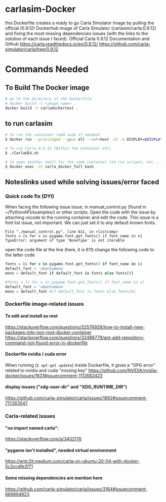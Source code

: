 # carlasim-Docker

this Dockerfile creates a ready to go Carla Simulator Image by pulling the official (0.9.12) Dockerhub image of Carla Simulator (carlasim/carla:0.9.12)
and fixing the most missing dependencies issues (with the links to the solution of each issue I faced).
Official Carla 0.9.12 Documentation and Github
https://carla.readthedocs.io/en/0.9.12/
https://github.com/carla-simulator/carla/tree/0.9.12


# Commands Needed 
## To Build The Docker image
```sh
# go to the directory of the Dockerfile
# docker build -t <image_name> .
docker build -t carladockertest .
```
## to run carlasim
```sh
# To run the container (add sudo if needed)
$ docker run --privileged --gpus all --net=host -it -e DISPLAY=$DISPLAY --name carla_docker_full carladockertest:latest

# To run Carla 0.9.12 (Within the Container ofc)
$ ./CarlaUE4.sh

# to open another shell for the same container (to run scripts, etc...)
$ docker exec -it carla_docker_full bash
```

## Noteslinks used while solving issues/error faced
### Quick code fix (DYI)
When facing the following issue issue, in manual_control.py (found in ~/PythonAPI/examples/) or other scripts. 
Open the code with the issue by attaching vscode to the running container and edit the code.
This issue is a font list issue, not important. We can just set it to any default known fonts.
```
File "./manual_control.py", line 611, in <listcomp> 
fonts = [x for x in pygame.font.get_fonts() if font_name in x] 
TypeError: argument of type 'NoneType' is not iterable 
```
open the code file at the line (here, it is 611)
change the following code to the latter code
```python
fonts = [x for x in pygame.font.get_fonts() if font_name in x] 
default_font = 'ubuntumono' 
mono = default_font if default_font in fonts else fonts[0] 
```
```python
#fonts = [x for x in pygame.font.get_fonts() if font_name in x] 
default_font = 'ubuntumono' 
mono = default_font #if default_font in fonts else fonts[0] 
```
### Dockerfile image-related issues
#### To edit and install as root
https://stackoverflow.com/questions/32576928/how-to-install-new-packages-into-non-root-docker-container 
https://stackoverflow.com/questions/32486779/apt-add-repository-command-not-found-error-in-dockerfile 

#### Dockerfile nvidia / cuda error
When running (```$ apt-get update```) inside Dockerfile, it gives a "GPG error" related to nvidia and cuda "missing key"
https://github.com/NVIDIA/nvidia-docker/issues/1631#issuecomment-1112682423

#### display issues ("xdg-user-dir" and "XDG_RUNTIME_DIR")
https://github.com/carla-simulator/carla/issues/1892#issuecomment-717263547 

### Carla-related issues
#### "no import named carla":
https://stackoverflow.com/a/3402176 

#### "pygame isn't installed", needed virtual environment
https://antc2lt.medium.com/carla-on-ubuntu-20-04-with-docker-5c2ccdfe2f71 

#### Some missing dependencies are mention here
https://github.com/carla-simulator/carla/issues/3164#issuecomment-669894623
